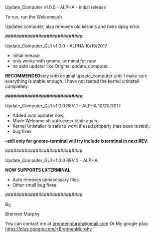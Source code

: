Update_Computer v1.0.0 - ALPHA - initial release

To run, run the Welcome.sh

Updates computer, also removes old kernels and fixes dpkg error.


############################

Update_Computer_GUI v1.0.0 - ALPHA
10/18/2017 

- initial release
- only works with gnome-terminal for now
- no auto updater like Original update_computer.

**RECOMMENDED**stay with original update_computer until I make sure everything is stable enough.
I have not tested the kernel uninstall completely.

############################


Update_Computer_GUI v1.0.0 REV 1 - ALPHA
10/20/2017

- Added auto updater now.
- Made Welcome.sh auto executable again.
- Kernel Unistaller is safe to work if used properly (has been tested).
- bug fixes

**-still only for gnome-terminal will try include lxterminal in next REV.**


############################


Update_Computer_GUI v1.0.0 REV 2 - ALPHA

 **NOW SUPPORTS LXTERMINAL**
- Auto removes unnecessary files.
- Other small bug fixes

############################













By,


Brennen Murphy


You can contact me at brennenmurph@gmail.com
	Or
My google plus: https://plus.google.com/+BrennenMurphy

